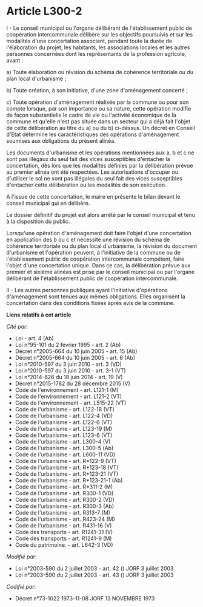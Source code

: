 # Article L300-2

I - Le conseil municipal ou l'organe délibérant de l'établissement public de coopération intercommunale délibère sur les
objectifs poursuivis et sur les modalités d'une concertation associant, pendant toute la durée de l'élaboration du projet,
les habitants, les associations locales et les autres personnes concernées dont les représentants de la profession agricole,
avant :

a) Toute élaboration ou révision du schéma de cohérence territoriale ou du plan local d'urbanisme ;

b) Toute création, à son initiative, d'une zone d'aménagement concerté ;

c) Toute opération d'aménagement réalisée par la commune ou pour son compte lorsque, par son importance ou sa nature, cette
opération modifie de façon substantielle le cadre de vie ou l'activité économique de la commune et qu'elle n'est pas située
dans un secteur qui a déjà fait l'objet de cette délibération au titre du a) ou du b) ci-dessus. Un décret en Conseil d'Etat
détermine les caractéristiques des opérations d'aménagement soumises aux obligations du présent alinéa.

Les documents d'urbanisme et les opérations mentionnées aux a, b et c ne sont pas illégaux du seul fait des vices
susceptibles d'entacher la concertation, dès lors que les modalités définies par la délibération prévue au premier alinéa ont
été respectées. Les autorisations d'occuper ou d'utiliser le sol ne sont pas illégales du seul fait des vices susceptibles
d'entacher cette délibération ou les modalités de son exécution.

A l'issue de cette concertation, le maire en présente le bilan devant le conseil municipal qui en délibère.

Le dossier définitif du projet est alors arrêté par le conseil municipal et tenu à la disposition du public.

Lorsqu'une opération d'aménagement doit faire l'objet d'une concertation en application des b ou c et nécessite une révision
du schéma de cohérence territoriale ou du plan local d'urbanisme, la révision du document d'urbanisme et l'opération peuvent,
à l'initiative de la commune ou de l'établissement public de coopération intercommunale compétent, faire l'objet d'une
concertation unique. Dans ce cas, la délibération prévue aux premier et sixième alinéas est prise par le conseil municipal ou
par l'organe délibérant de l'établissement public de coopération intercommunale.

II - Les autres personnes publiques ayant l'initiative d'opérations d'aménagement sont tenues aux mêmes obligations. Elles
organisent la concertation dans des conditions fixées après avis de la commune.

**Liens relatifs à cet article**

_Cité par_:

  - Loi - art. 4 (Ab)
  - Loi n°95-101 du 2 février 1995 - art. 2 (Ab)
  - Décret n°2005-664 du 10 juin 2005 - art. 15 (Ab)
  - Décret n°2005-664 du 10 juin 2005 - art. 6 (Ab)
  - Loi n°2010-597 du 3 juin 2010 - art. 3 (VD)
  - Loi n°2010-597 du 3 juin 2010 - art. 3-1 (VT)
  - Loi n°2014-626 du 18 juin 2014 - art. 19 (V)
  - Décret n°2015-1782 du 28 décembre 2015 (V)
  - Code de l'environnement - art. L121-1 (M)
  - Code de l'environnement - art. L121-2 (VT)
  - Code de l'environnement - art. L515-22 (VT)
  - Code de l'urbanisme - art. L122-18 (VT)
  - Code de l'urbanisme - art. L122-4 (VD)
  - Code de l'urbanisme - art. L122-6 (VT)
  - Code de l'urbanisme - art. L123-19 (M)
  - Code de l'urbanisme - art. L123-6 (VT)
  - Code de l'urbanisme - art. L300-4 (V)
  - Code de l'urbanisme - art. L300-5 (Ab)
  - Code de l'urbanisme - art. L600-11 (VD)
  - Code de l'urbanisme - art. R*122-9 (VT)
  - Code de l'urbanisme - art. R*123-18 (VT)
  - Code de l'urbanisme - art. R*123-21 (VT)
  - Code de l'urbanisme - art. R*123-21-1 (Ab)
  - Code de l'urbanisme - art. R*311-2 (M)
  - Code de l'urbanisme - art. R300-1 (VD)
  - Code de l'urbanisme - art. R300-2 (VD)
  - Code de l'urbanisme - art. R300-3 (Ab)
  - Code de l'urbanisme - art. R313-7 (M)
  - Code de l'urbanisme - art. R423-24 (M)
  - Code de l'urbanisme - art. R431-16 (V)
  - Code des transports - art. R1241-31 (V)
  - Code des transports - art. R1241-9 (M)
  - Code du patrimoine. - art. L642-3 (VD)

_Modifié par_:

  - Loi n°2003-590 du 2 juillet 2003 - art. 42 () JORF 3 juillet 2003
  - Loi n°2003-590 du 2 juillet 2003 - art. 43 () JORF 3 juillet 2003

_Codifié par_:

  - Décret n°73-1022 1973-11-08 JORF 13 NOVEMBRE 1973
